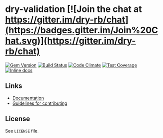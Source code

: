 [gem]: https://rubygems.org/gems/dry-validation
[travis]: https://travis-ci.org/dry-rb/dry-validation
[codeclimate]: https://codeclimate.com/github/dry-rb/dry-validation
[coveralls]: https://coveralls.io/r/dry-rb/dry-validation
[inchpages]: http://inch-ci.org/github/dry-rb/dry-validation

# dry-validation [![Join the chat at https://gitter.im/dry-rb/chat](https://badges.gitter.im/Join%20Chat.svg)](https://gitter.im/dry-rb/chat)

[![Gem Version](https://badge.fury.io/rb/dry-validation.svg)][gem]
[![Build Status](https://travis-ci.org/dry-rb/dry-validation.svg?branch=master)][travis]
[![Code Climate](https://codeclimate.com/github/dry-rb/dry-validation/badges/gpa.svg)][codeclimate]
[![Test Coverage](https://codeclimate.com/github/dry-rb/dry-validation/badges/coverage.svg)][codeclimate]
[![Inline docs](http://inch-ci.org/github/dry-rb/dry-validation.svg?branch=master)][inchpages]

## Links

* [Documentation](http://dry-rb.org/gems/dry-validation)
* [Guidelines for contributing](CONTRIBUTING.md)

## License

See `LICENSE` file.
